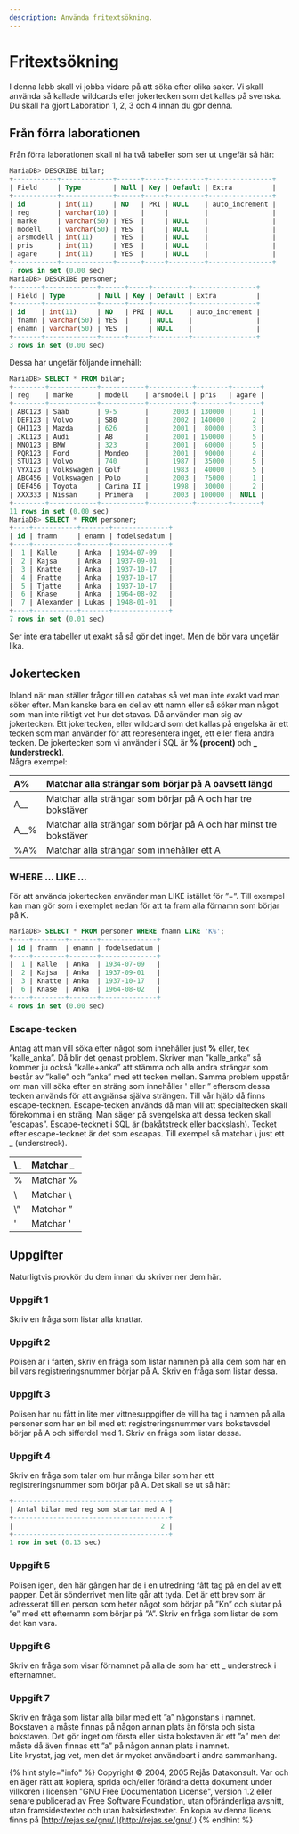 ```yaml
---
description: Använda fritextsökning.
---
```


# Fritextsökning

I denna labb skall vi jobba vidare på att söka efter olika saker. Vi skall använda så kallade wildcards eller jokertecken som det kallas på svenska. Du skall ha gjort Laboration 1, 2, 3 och 4 innan du gör denna.

## Från förra laborationen

Från förra laborationen skall ni ha två tabeller som ser ut ungefär så här:

```sql
MariaDB> DESCRIBE bilar;
+-----------+-------------+------+-----+---------+----------------+
| Field     | Type        | Null | Key | Default | Extra          |
+-----------+-------------+------+-----+---------+----------------+
| id        | int(11)     | NO   | PRI | NULL    | auto_increment |
| reg       | varchar(10) |      |     |         |                |
| marke     | varchar(50) | YES  |     | NULL    |                |
| modell    | varchar(50) | YES  |     | NULL    |                |
| arsmodell | int(11)     | YES  |     | NULL    |                |
| pris      | int(11)     | YES  |     | NULL    |                |
| agare     | int(11)     | YES  |     | NULL    |                |
+-----------+-------------+------+-----+---------+----------------+
7 rows in set (0.00 sec)
MariaDB> DESCRIBE personer;
+-------+-------------+------+-----+---------+----------------+
| Field | Type        | Null | Key | Default | Extra          |
+-------+-------------+------+-----+---------+----------------+
| id    | int(11)     | NO   | PRI | NULL    | auto_increment |
| fnamn | varchar(50) | YES  |     | NULL    |                |
| enamn | varchar(50) | YES  |     | NULL    |                |
+-------+-------------+------+-----+---------+----------------+
3 rows in set (0.00 sec)
```

Dessa har ungefär följande innehåll:

```sql
MariaDB> SELECT * FROM bilar;
+--------+------------+-----------+-----------+--------+-------+
| reg    | marke      | modell    | arsmodell | pris   | agare |
+--------+------------+-----------+-----------+--------+-------+
| ABC123 | Saab       | 9-5       |      2003 | 130000 |     1 |
| DEF123 | Volvo      | S80       |      2002 | 140000 |     2 |
| GHI123 | Mazda      | 626       |      2001 |  80000 |     3 |
| JKL123 | Audi       | A8        |      2001 | 150000 |     5 |
| MNO123 | BMW        | 323       |      2001 |  60000 |     5 |
| PQR123 | Ford       | Mondeo    |      2001 |  90000 |     4 |
| STU123 | Volvo      | 740       |      1987 |  35000 |     5 |
| VYX123 | Volkswagen | Golf      |      1983 |  40000 |     5 |
| ABC456 | Volkswagen | Polo      |      2003 |  75000 |     1 |
| DEF456 | Toyota     | Carina II |      1998 |  30000 |     2 |
| XXX333 | Nissan     | Primera   |      2003 | 100000 |  NULL |
+--------+------------+-----------+-----------+--------+-------+
11 rows in set (0.00 sec)
MariaDB> SELECT * FROM personer;
+----+-----------+-------+--------------+
| id | fnamn     | enamn | fodelsedatum |
+----+-----------+-------+--------------+
|  1 | Kalle     | Anka  | 1934-07-09   |
|  2 | Kajsa     | Anka  | 1937-09-01   |
|  3 | Knatte    | Anka  | 1937-10-17   |
|  4 | Fnatte    | Anka  | 1937-10-17   |
|  5 | Tjatte    | Anka  | 1937-10-17   |
|  6 | Knase     | Anka  | 1964-08-02   |
|  7 | Alexander | Lukas | 1948-01-01   |
+----+-----------+-------+--------------+
7 rows in set (0.01 sec)
```

Ser inte era tabeller ut exakt så så gör det inget. Men de bör vara ungefär lika.

## Jokertecken

Ibland när man ställer frågor till en databas så vet man inte exakt vad man söker efter. Man kanske bara en del av ett namn eller så söker man något som man inte riktigt vet hur det stavas. Då använder man sig av jokertecken. Ett jokertecken, eller wildcard som det kallas på engelska är ett tecken som man använder för att representera inget, ett eller flera andra tecken. De jokertecken som vi använder i SQL är **% \(procent\)** och **\_ \(understreck\)**.   
Några exempel:

| A% | Matchar alla strängar som börjar på A oavsett längd |
| :--- | :--- |
| A\_\_ | Matchar alla strängar som börjar på A och har tre bokstäver |
| A\_\_% | Matchar alla strängar som börjar på A och har minst tre bokstäver |
| %A% | Matchar alla strängar som innehåller ett A |

### WHERE ... LIKE ...

För att använda jokertecken använder man LIKE istället för ”=”. Till exempel kan man gör som i exemplet nedan för att ta fram alla förnamn som börjar på K.

```sql
MariaDB> SELECT * FROM personer WHERE fnamn LIKE 'K%';
+----+--------+-------+--------------+
| id | fnamn  | enamn | fodelsedatum |
+----+--------+-------+--------------+
|  1 | Kalle  | Anka  | 1934-07-09   |
|  2 | Kajsa  | Anka  | 1937-09-01   |
|  3 | Knatte | Anka  | 1937-10-17   |
|  6 | Knase  | Anka  | 1964-08-02   |
+----+--------+-------+--------------+
4 rows in set (0.00 sec)
```

### Escape-tecken

Antag att man vill söka efter något som innehåller just **%** eller, tex ”kalle\_anka”. Då blir det genast problem. Skriver man ”kalle\_anka” så kommer ju också ”kalle+anka” att stämma och alla andra strängar som består av ”kalle” och ”anka” med ett tecken mellan. Samma problem uppstår om man vill söka efter en sträng som innehåller ' eller ” eftersom dessa tecken används för att avgränsa själva strängen. Till vår hjälp då finns escape-tecknen. Escape-tecken används då man vill att specialtecken skall förekomma i en sträng. Man säger på svengelska att dessa tecken skall ”escapas”. Escape-tecknet i SQL är  \(bakåtstreck eller backslash\). Tecket efter escape-tecknet är det som escapas. Till exempel så matchar \ just ett \_ \(understreck\).

| \\_ | Matchar \_ |
| :--- | :--- |
| \% | Matchar % |
| \\ | Matchar \ |
| \” | Matchar ” |
| \' | Matchar ' |

## Uppgifter

Naturligtvis provkör du dem innan du skriver ner dem här.

### Uppgift 1 

Skriv en fråga som listar alla knattar.

### Uppgift 2 

Polisen är i farten, skriv en fråga som listar namnen på alla dem som har en bil vars registreringsnummer börjar på A. Skriv en fråga som listar dessa.

### Uppgift 3 

Polisen har nu fått in lite mer vittnesuppgifter de vill ha tag i namnen på alla personer som har en bil med ett registreringsnummer vars bokstavsdel börjar på A och sifferdel med 1. Skriv en fråga som listar dessa.

### Uppgift 4 

Skriv en fråga som talar om hur många bilar som har ett registreringsnummer som börjar på A. Det skall se ut så här:

```sql
+---------------------------------------+
| Antal bilar med reg som startar med A |
+---------------------------------------+
|                                     2 |
+---------------------------------------+
1 row in set (0.13 sec)
```

### Uppgift 5 

Polisen igen, den här gången har de i en utredning fått tag på en del av ett papper. Det är sönderrivet men lite går att tyda. Det är ett brev som är adresserat till en person som heter något som börjar på ”Kn” och slutar på ”e” med ett efternamn som börjar på ”A”. Skriv en fråga som listar de som det kan vara.

### Uppgift 6 

Skriv en fråga som visar förnamnet på alla de som har ett \_ understreck i efternamnet.

### Uppgift 7 

Skriv en fråga som listar alla bilar med ett ”a” någonstans i namnet. Bokstaven a måste finnas på någon annan plats än första och sista bokstaven. Det gör inget om första eller sista bokstaven är ett ”a” men det måste då även finnas ett ”a” på någon annan plats i namnet.  
Lite krystat, jag vet, men det är mycket användbart i andra sammanhang.

{% hint style="info" %}
Copyright © 2004, 2005 Rejås Datakonsult. Var och en äger rätt att kopiera, sprida och/eller förändra detta dokument under villkoren i licensen "GNU Free Documentation License", version 1.2 eller senare publicerad av Free Software Foundation, utan oföränderliga avsnitt, utan framsidestexter och utan baksidestexter. En kopia av denna licens finns på [http://rejas.se/gnu/.](http://rejas.se/gnu/.)
{% endhint %}

